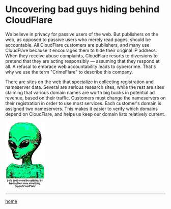 # Uncovering bad guys hiding behind CloudFlare


We believe in privacy for passive users of the web. But publishers on the web, as opposed to passive users who merely read pages, should be accountable. All CloudFlare customers are publishers, and many use CloudFlare because it encourages them to hide their original IP address. When they receive abuse complaints, CloudFlare resorts to diversions to pretend that they are acting responsibly — assuming that they respond at all. A refusal to embrace web accountability leads to cybercrime. That's why we use the term "CrimeFlare" to describe this company.

There are sites on the web that specialize in collecting registration and nameserver data. Several are serious research sites, while the rest are sites claiming that various domain names are worth big bucks in potential ad revenue, based on their traffic. Customers must change the nameservers on their registration in order to use most services. Each customer's domain is assigned two nameservers. This makes it easier to verify which domains depend on CloudFlare, and helps us keep our domain lists relatively current.

![](img/adman2.gif)

---

[home](README.md)
